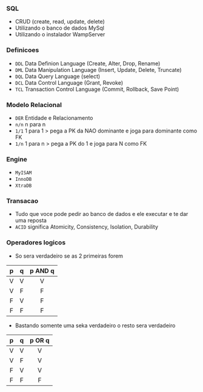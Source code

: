 ### SQL
- CRUD (create, read, update, delete)
- Utilizando o banco de dados MySql
- Utilizando o instalador WampServer

### Definicoes
- `DDL` Data Definion Language (Create, Alter, Drop, Rename)
- `DML` Data Manipulation Language (Insert, Update, Delete, Truncate)
- `DQL` Data Query Language (select)
- `DCL` Data Control Language (Grant, Revoke)
- `TCL` Transaction Control Language (Commit, Rollback, Save Point)

### Modelo Relacional
- `DER` Entidade e Relacionamento
- `n/n` n para n 
- `1/1` 1 para 1 > pega a PK da NAO dominante e joga para dominante como FK
- `1/n` 1 para n > pega a PK do 1 e joga para N como FK

### Engine
- `MyISAM`
- `InnoDB`
- `XtraDB`

### Transacao
- Tudo que voce pode pedir ao banco de dados e ele executar e te dar uma reposta
- `ACID` significa Atomicity, Consistency, Isolation, Durability


### Operadores logicos
- So sera verdadeiro se as 2 primeiras forem

|  p   |  q   |   p AND q   |
| :--: | :--: |    :---:    |
|  V   |  V   |      V      |
|  V   |  F   |      F      |
|  F   |  V   |      F      |
|  F   |  F   |      F      |


- Bastando somente uma seka verdadeiro o resto sera verdadeiro

|  p   |  q   |   p OR q   |
| :--: | :--: |    :---:   |
|  V   |  V   |      V     |
|  V   |  F   |      V     |
|  F   |  V   |      V     |
|  F   |  F   |      F     |
